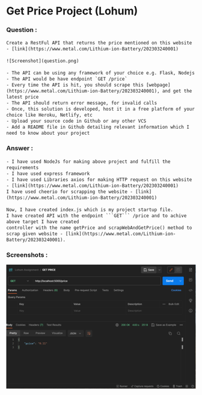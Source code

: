 # Get Price Project (Lohum)
### Question : 
    Create a RestFul API that returns the price mentioned on this website - [link](https://www.metal.com/Lithium-ion-Battery/202303240001)

    ![Screenshot](question.png)

    - The API can be using any framework of your choice e.g. Flask, Nodejs
    - The API would be have endpoint `GET /price`
    - Every time the API is hit, you should scrape this [webpage](https://www.metal.com/Lithium-ion-Battery/202303240001), and get the latest price
    - The API should return error message, for invalid calls
    - Once, this solution is developed, host it in a free platform of your choice like Heroku, Netlify, etc
    - Upload your source code in Github or any other VCS
    - Add a README file in Github detailing relevant information which I need to know about your project

### Answer :
    - I have used NodeJs for making above project and fulfill the requirements
    - I have used express framework
    - I have used Libraries axios for making HTTP request on this website - [link](https://www.metal.com/Lithium-ion-Battery/202303240001)
    I have used cheerio for scrapping the website - [link](https://www.metal.com/Lithium-ion-Battery/202303240001)

    Now, I have created index.js which is my project startup file.
    I have created API with the endpoint ```GET``` /price and to achive above target I have created 
    controller with the name getPrice and scrapWebAndGetPrice() method to scrap given website - [link](https://www.metal.com/Lithium-ion-Battery/202303240001).

### Screenshots : 
![Screenshot](apiresponse.png)